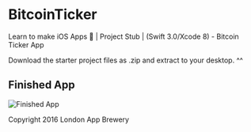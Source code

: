 # BitcoinTicker
Learn to make iOS Apps 📱 | Project Stub | (Swift 3.0/Xcode 8) - Bitcoin Ticker App

Download the starter project files as .zip and extract to your desktop. ^^

## Finished App
![Finished App](http://www.giphy.com/gifs/l0HlQGzz2MQCKIBI4)

Copyright 2016 London App Brewery
